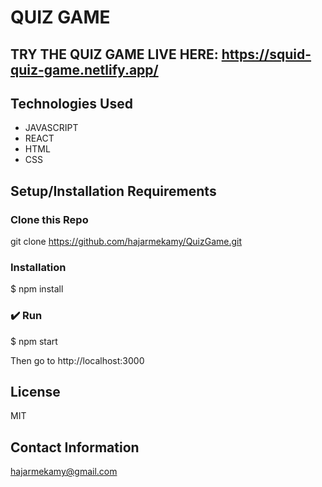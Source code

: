 # QUIZ GAME

## TRY THE QUIZ GAME LIVE HERE:  https://squid-quiz-game.netlify.app/

## Technologies Used

* JAVASCRIPT
* REACT
* HTML
* CSS

## Setup/Installation Requirements

### Clone this Repo
git clone https://github.com/hajarmekamy/QuizGame.git

### Installation
$ npm install

### ✔️ Run
$ npm start

Then go to http://localhost:3000

## License

MIT

## Contact Information

hajarmekamy@gmail.com
